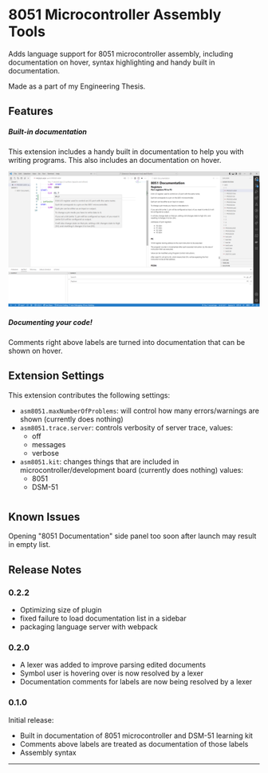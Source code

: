 # 8051 Microcontroller Assembly Tools

Adds language support for 8051 microcontroller assembly, including documentation on hover, syntax highlighting and handy built in documentation.

Made as a part of my Engineering Thesis.

## Features

##### Built-in documentation

This extension includes a handy built in documentation to help you with writing programs. This also includes an documentation on hover.

![Built-in documentation](https://raw.githubusercontent.com/Epacik/8051-ASM-Plugin/main/plugins/vscode/images/docs.png)

##### Documenting your code!

Comments right above labels are turned into documentation that can be shown on hover.

## Extension Settings

This extension contributes the following settings:

* `asm8051.maxNumberOfProblems`: will control how many errors/warnings are shown (currently does nothing)
* `asm8051.trace.server`: controls verbosity of server trace, 
  values:
  * off
  * messages
  * verbose 
* `asm8051.kit`: changes things that are included in microcontroller/development board (currently does nothing)
  values:
  * 8051
  * DSM-51

# 

## Known Issues

Opening "8051 Documentation" side panel too soon after launch may result in empty list.

## Release Notes

### 0.2.2

- Optimizing size of plugin
- fixed failure to load documentation list in a sidebar
- packaging language server with webpack

### 0.2.0

- A lexer was added to improve parsing edited documents
- Symbol user is hovering over is now resolved by a lexer
- Documentation comments for labels are now being resolved by a lexer

### 0.1.0

Initial release:

- Built in documentation of 8051 microcontroller and DSM-51 learning kit
- Comments above labels are treated as documentation of those labels
- Assembly syntax

-----------------------------------------------------------------------------------------------------------
